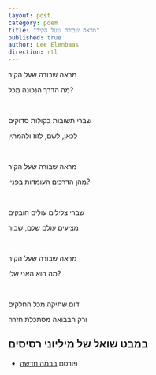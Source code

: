 ```yaml
---
layout: post
category: poem
title: "מראה שבורה שעל הקיר"
published: true
author: Lee Elenbaas
direction: rtl
---
```

מראה שבורה שעל הקיר

מה הדרך הנכונה מכל?

<br>

שברי תשובות בקולות סדוקים

לכאן, לשם, לזוז ולהמתין

<br>

מראה שבורה שעל הקיר

מהן הדרכים העומדות בפניי?

<br>

שברי צלילים עולים חובקים

מציעים עולם שלם, שבור

<br>

מראה שבורה שעל הקיר

מה הוא האני שלי?

<br>

דום שתיקה מכל החלקים

ורק הבבואה מסתכלת חזרה

במבט שואל של מיליוני רסיסים
-------------------
- פורסם [בבמה חדשה](http://stage.co.il/Stories/360860)
